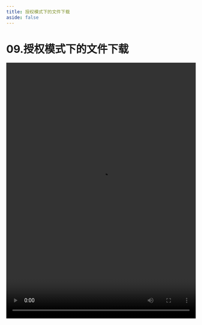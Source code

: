 ```yaml
---
title: 授权模式下的文件下载
aside: false
---
```


# 09.授权模式下的文件下载

<video autoplay src="http://qn.chinavanes.com/nodejs/module-20/09.授权模式下的文件下载.mp4" controls controlsList="nodownload" width="100%" height="680"/>

